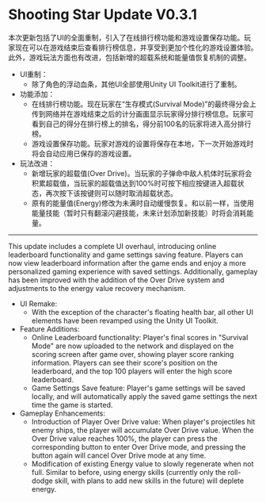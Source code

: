 # Shooting Star Update V0.3.1

本次更新包括了UI的全面重制，引入了在线排行榜功能和游戏设置保存功能。玩家现在可以在游戏结束后查看排行榜信息，并享受到更加个性化的游戏设置体验。此外，游戏玩法方面也有改进，包括新增的超载系统和能量值恢复机制的调整。

  - UI重制：
    - 除了角色的浮动血条，其他UI全部使用Unity UI Toolkit进行了重制。
  - 功能添加：
    - 在线排行榜功能。现在玩家在“生存模式(Survival Mode)”的最终得分会上传到网络并在游戏结束之后的计分画面显示玩家得分排行榜信息。玩家可看到自己的得分在排行榜上的排名，得分前100名的玩家将进入高分排行榜。
    - 游戏设置保存功能。玩家对游戏的设置将保存在本地，下一次开始游戏时将会自动应用已保存的游戏设置。
  - 玩法改进： 
    - 新增玩家的超载值(Over Drive)。当玩家的子弹命中敌人机体时玩家将会积累超载值，当玩家的超载值达到100%时可按下相应按键进入超载状态，再次按下该按键则可以随时取消超载状态。
    - 原有的能量值(Energy)修改为未满时自动缓慢恢复。和以前一样，当使用能量技能（暂时只有翻滚闪避技能，未来计划添加新技能）时将会消耗能量。

----

This update includes a complete UI overhaul, introducing online leaderboard functionality and game settings saving feature. Players can now view leaderboard information after the game ends and enjoy a more personalized gaming experience with saved settings. Additionally, gameplay has been improved with the addition of the Over Drive system and adjustments to the energy value recovery mechanism.

  - UI Remake:
    - With the exception of the character's floating health bar, all other UI elements have been revamped using the Unity UI Toolkit.
  - Feature Additions:
    - Online Leaderboard functionality: Player's final scores in "Survival Mode" are now uploaded to the network and displayed on the scoring screen after game over, showing player score ranking information. Players can see their score's position on the leaderboard, and the top 100 players will enter the high score leaderboard.
    - Game Settings Save feature: Player's game settings will be saved locally, and will automatically apply the saved game settings the next time the game is started.
  - Gameplay Enhancements:
    - Introduction of Player Over Drive value: When player's projectiles hit enemy ships, the player will accumulate Over Drive value. When the Over Drive value reaches 100%, the player can press the corresponding button to enter Over Drive mode, and pressing the button again will cancel Over Drive mode at any time.
    - Modification of existing Energy value to slowly regenerate when not full. Similar to before, using energy skills (currently only the roll-dodge skill, with plans to add new skills in the future) will deplete energy.